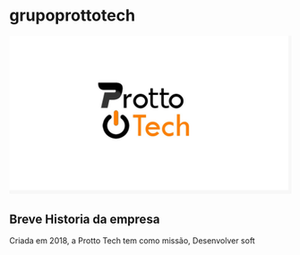 # grupoprottotech
![protto tech](https://github.com/protto-tech/grupoprottotech/blob/master/prottotech.jpeg)
## Breve Historia da empresa
   Criada em 2018, a Protto Tech tem como missão, Desenvolver soft
